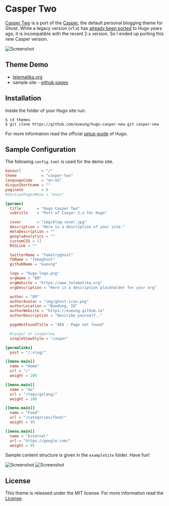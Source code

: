# Casper Two

[Casper Two](https://github.com/eueung/hugo-casper-two) is a port of the [Casper](https://github.com/TryGhost/Casper), the default personal blogging theme for Ghost. While a legacy version (v1.x) has [already been ported](https://github.com/vjeantet/hugo-theme-casper) to Hugo years ago, it is incompatible with the recent 2.x version. So I ended up porting this new Casper version. 

![Screenshot](https://raw.githubusercontent.com/eueung/hugo-casper-two/master/images/screenshot.png)

## Theme Demo

- [telematika.org](https://telematika.org/)
- sample site - [github pages](https://eueung.github.io/hugo-casper-two/)

## Installation

Inside the folder of your Hugo site run:

    $ cd themes
    $ git clone https://github.com/eueung/hugo-casper-new.git casper-new

For more information read the official [setup guide](//gohugo.io/overview/installing/) of Hugo.

## Sample Configuration

The following `config.toml` is used for the demo site. 

```toml
baseurl         = "/"
theme           = "casper-two"
languageCode    = "en-US"
disqusShortname = ""
paginate        = 6
#SectionPagesMenu = "main"

[params]
  title       = "Hugo Casper Two"
  subtitle    = "Port of Casper 2.x for Hugo"

  cover       = "img/blog-cover.jpg"
  description = "Here is a description of your site."
  metaDescription = ""
  googleAnalytics = ""
  customCSS = []
  RSSLink = ""

  twitterName = "faketryghost"
  fbName = "fakeghost"
  githubName = "eueung"

  logo = "hugo-logo.png"
  orgName = "EM"
  orgWebsite = "https://www.telematika.org"
  orgDescription = "Here is a description placeholder for your org"

  author = "EM"
  authorAvatar = "img/ghost-icon.png"
  authorLocation = "Bandung, ID"
  authorWebsite = "https://eueung.github.io"
  authorDescription = "Describe yourself.."

  pageNotFoundTitle = "404 - Page not found"

  #casper or caspertwo
  singleViewStyle = "casper"

[permalinks]
  post = "/:slug/"

[[menu.main]]
  name = "Home"
  url = "/"
  weight = 200

[[menu.main]]
  name = "Go"
  url = "/tags/golang/"
  weight = 100

[[menu.main]]
  name = "Food"
  url = "/categories/food/"
  weight = 99

[[menu.main]]
  name = "External"
  url = "https://google.com/"
  weight = 95
```

Sample content structure is given in the `exampleSite` folder. Have fun!

![Screenshot](https://raw.githubusercontent.com/eueung/hugo-casper-two/master/images/telematika1.jpg)
![Screenshot](https://raw.githubusercontent.com/eueung/hugo-casper-two/master/images/telematika2.jpg)

## License

This theme is released under the MIT license. For more information read the [License](//github.com/eueung/hugo-casper-two/blob/master/LICENSE.md).


